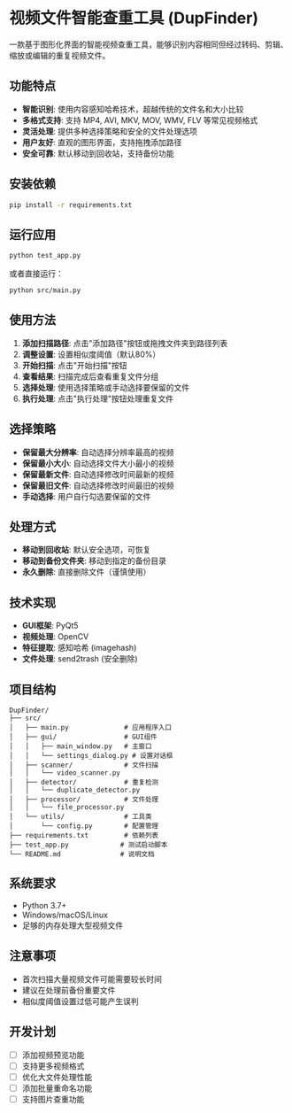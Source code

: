 # 视频文件智能查重工具 (DupFinder)

一款基于图形化界面的智能视频查重工具，能够识别内容相同但经过转码、剪辑、缩放或编辑的重复视频文件。

## 功能特点

- **智能识别**: 使用内容感知哈希技术，超越传统的文件名和大小比较
- **多格式支持**: 支持 MP4, AVI, MKV, MOV, WMV, FLV 等常见视频格式
- **灵活处理**: 提供多种选择策略和安全的文件处理选项
- **用户友好**: 直观的图形界面，支持拖拽添加路径
- **安全可靠**: 默认移动到回收站，支持备份功能

## 安装依赖

```bash
pip install -r requirements.txt
```

## 运行应用

```bash
python test_app.py
```

或者直接运行：

```bash
python src/main.py
```

## 使用方法

1. **添加扫描路径**: 点击"添加路径"按钮或拖拽文件夹到路径列表
2. **调整设置**: 设置相似度阈值（默认80%）
3. **开始扫描**: 点击"开始扫描"按钮
4. **查看结果**: 扫描完成后查看重复文件分组
5. **选择处理**: 使用选择策略或手动选择要保留的文件
6. **执行处理**: 点击"执行处理"按钮处理重复文件

## 选择策略

- **保留最大分辨率**: 自动选择分辨率最高的视频
- **保留最小大小**: 自动选择文件大小最小的视频
- **保留最新文件**: 自动选择修改时间最新的视频
- **保留最旧文件**: 自动选择修改时间最旧的视频
- **手动选择**: 用户自行勾选要保留的文件

## 处理方式

- **移动到回收站**: 默认安全选项，可恢复
- **移动到备份文件夹**: 移动到指定的备份目录
- **永久删除**: 直接删除文件（谨慎使用）

## 技术实现

- **GUI框架**: PyQt5
- **视频处理**: OpenCV
- **特征提取**: 感知哈希 (imagehash)
- **文件处理**: send2trash (安全删除)

## 项目结构

```
DupFinder/
├── src/
│   ├── main.py              # 应用程序入口
│   ├── gui/                 # GUI组件
│   │   ├── main_window.py   # 主窗口
│   │   └── settings_dialog.py # 设置对话框
│   ├── scanner/             # 文件扫描
│   │   └── video_scanner.py
│   ├── detector/            # 重复检测
│   │   └── duplicate_detector.py
│   ├── processor/           # 文件处理
│   │   └── file_processor.py
│   └── utils/               # 工具类
│       └── config.py        # 配置管理
├── requirements.txt         # 依赖列表
├── test_app.py             # 测试启动脚本
└── README.md               # 说明文档
```

## 系统要求

- Python 3.7+
- Windows/macOS/Linux
- 足够的内存处理大型视频文件

## 注意事项

- 首次扫描大量视频文件可能需要较长时间
- 建议在处理前备份重要文件
- 相似度阈值设置过低可能产生误判

## 开发计划

- [ ] 添加视频预览功能
- [ ] 支持更多视频格式
- [ ] 优化大文件处理性能
- [ ] 添加批量重命名功能
- [ ] 支持图片查重功能
